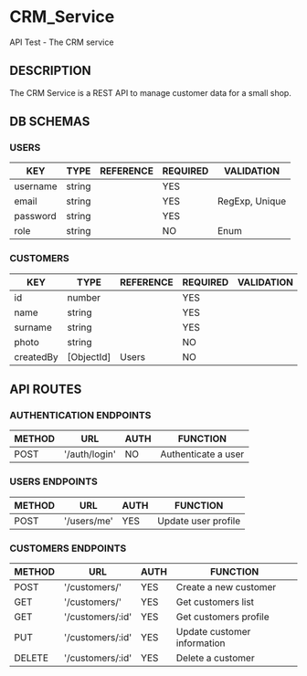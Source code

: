# CRM_Service

API Test - The CRM service

## DESCRIPTION

The CRM Service is a REST API to manage customer data for a small shop.

## DB SCHEMAS

### USERS

| KEY      | TYPE   | REFERENCE | REQUIRED | VALIDATION     |
| -------- | ------ | --------- | -------- | -------------- |
| username | string |           | YES      |                |
| email    | string |           | YES      | RegExp, Unique |
| password | string |           | YES      |                |
| role     | string |           | NO       | Enum           |

### CUSTOMERS

| KEY       | TYPE       | REFERENCE | REQUIRED | VALIDATION |
| --------- | ---------- | --------- | -------- | ---------- |
| id        | number     |           | YES      |            |
| name      | string     |           | YES      |            |
| surname   | string     |           | YES      |            |
| photo     | string     |           | NO       |            |
| createdBy | [ObjectId] | Users     | NO       |            |

## API ROUTES

### AUTHENTICATION ENDPOINTS

| METHOD | URL           | AUTH | FUNCTION            |
| ------ | ------------- | ---- | ------------------- |
| POST   | '/auth/login' | NO   | Authenticate a user |

### USERS ENDPOINTS

| METHOD | URL         | AUTH | FUNCTION            |
| ------ | ----------- | ---- | ------------------- |
| POST   | '/users/me' | YES  | Update user profile |

### CUSTOMERS ENDPOINTS

| METHOD | URL              | AUTH | FUNCTION                    |
| ------ | ---------------- | ---- | --------------------------- |
| POST   | '/customers/'    | YES  | Create a new customer       |
| GET    | '/customers/'    | YES  | Get customers list          |
| GET    | '/customers/:id' | YES  | Get customers profile       |
| PUT    | '/customers/:id' | YES  | Update customer information |
| DELETE | '/customers/:id' | YES  | Delete a customer           |
